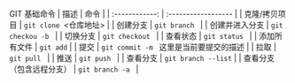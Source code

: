 
GIT 基础命令
|      描述      |        命令         |
| :------------: | :------------------ |
| 克隆/拷贝项目  |    `git clone `<仓库地址>    |
|    创建分支    |    `git branch ` <name>    |
| 创建并进入分支 |  `git checkou -b ` <name>  |
| 切换分支 | `git checkout `<name> |
| 查看状态 |    `git status `    |
| 添加所有文件 |      `git add`      |
| 提交 |  `git commit -m ` 这里是当前要提交的描述  |
| 拉取 |     `git pull `     |
| 推送 |     `git push `     |
| 查看分支 | `git branch --list` |
|       查看分支（包含远程分支）       |   `git branch -a `   |





